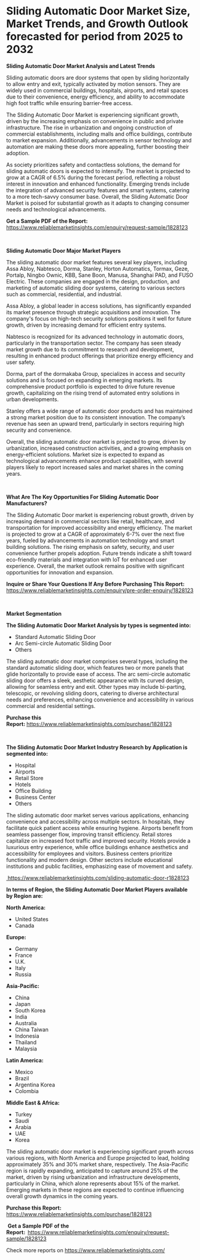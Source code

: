 <p><h1>Sliding Automatic Door Market Size, Market Trends, and Growth Outlook forecasted for period from 2025 to 2032</h1></p><p><strong>Sliding Automatic Door Market Analysis and Latest Trends</strong></p>
<p><p>Sliding automatic doors are door systems that open by sliding horizontally to allow entry and exit, typically activated by motion sensors. They are widely used in commercial buildings, hospitals, airports, and retail spaces due to their convenience, energy efficiency, and ability to accommodate high foot traffic while ensuring barrier-free access.</p><p>The Sliding Automatic Door Market is experiencing significant growth, driven by the increasing emphasis on convenience in public and private infrastructure. The rise in urbanization and ongoing construction of commercial establishments, including malls and office buildings, contribute to market expansion. Additionally, advancements in sensor technology and automation are making these doors more appealing, further boosting their adoption. </p><p>As society prioritizes safety and contactless solutions, the demand for sliding automatic doors is expected to intensify. The market is projected to grow at a CAGR of 6.5% during the forecast period, reflecting a robust interest in innovation and enhanced functionality. Emerging trends include the integration of advanced security features and smart systems, catering to a more tech-savvy consumer base. Overall, the Sliding Automatic Door Market is poised for substantial growth as it adapts to changing consumer needs and technological advancements.</p></p>
<p><strong>Get a Sample PDF of the Report:&nbsp;</strong> <a href="https://www.reliablemarketinsights.com/enquiry/request-sample/1828123?utm_campaign=2888&utm_medium=2&utm_source=Github&utm_content=ia&utm_term=09042025&utm_id=sliding-automatic-door">https://www.reliablemarketinsights.com/enquiry/request-sample/1828123</a></p>
<p>&nbsp;</p>
<p><strong>Sliding Automatic Door Major Market Players</strong></p>
<p><p>The sliding automatic door market features several key players, including Assa Abloy, Nabtesco, Dorma, Stanley, Horton Automatics, Tormax, Geze, Portalp, Ningbo Ownic, KBB, Sane Boon, Manusa, Shanghai PAD, and FUSO Electric. These companies are engaged in the design, production, and marketing of automatic sliding door systems, catering to various sectors such as commercial, residential, and industrial.</p><p>Assa Abloy, a global leader in access solutions, has significantly expanded its market presence through strategic acquisitions and innovation. The company's focus on high-tech security solutions positions it well for future growth, driven by increasing demand for efficient entry systems.</p><p>Nabtesco is recognized for its advanced technology in automatic doors, particularly in the transportation sector. The company has seen steady market growth due to its commitment to research and development, resulting in enhanced product offerings that prioritize energy efficiency and user safety.</p><p>Dorma, part of the dormakaba Group, specializes in access and security solutions and is focused on expanding in emerging markets. Its comprehensive product portfolio is expected to drive future revenue growth, capitalizing on the rising trend of automated entry solutions in urban developments.</p><p>Stanley offers a wide range of automatic door products and has maintained a strong market position due to its consistent innovation. The company’s revenue has seen an upward trend, particularly in sectors requiring high security and convenience.</p><p>Overall, the sliding automatic door market is projected to grow, driven by urbanization, increased construction activities, and a growing emphasis on energy-efficient solutions. Market size is expected to expand as technological advancements enhance product capabilities, with several players likely to report increased sales and market shares in the coming years.</p></p>
<p>&nbsp;</p>
<p><strong>What Are The Key Opportunities For Sliding Automatic Door Manufacturers?</strong></p>
<p><p>The Sliding Automatic Door market is experiencing robust growth, driven by increasing demand in commercial sectors like retail, healthcare, and transportation for improved accessibility and energy efficiency. The market is projected to grow at a CAGR of approximately 6-7% over the next five years, fueled by advancements in automation technology and smart building solutions. The rising emphasis on safety, security, and user convenience further propels adoption. Future trends indicate a shift toward eco-friendly materials and integration with IoT for enhanced user experience. Overall, the market outlook remains positive with significant opportunities for innovation and expansion.</p></p>
<p><strong>Inquire or Share Your Questions If Any Before Purchasing This Report:</strong> <a href="https://www.reliablemarketinsights.com/enquiry/pre-order-enquiry/1828123?utm_campaign=2888&utm_medium=2&utm_source=Github&utm_content=ia&utm_term=09042025&utm_id=sliding-automatic-door">https://www.reliablemarketinsights.com/enquiry/pre-order-enquiry/1828123</a></p>
<p>&nbsp;</p>
<p><strong>Market Segmentation</strong></p>
<p><strong>The Sliding Automatic Door Market Analysis by types is segmented into:</strong></p>
<p><ul><li>Standard Automatic Sliding Door</li><li>Arc Semi-circle Automatic Sliding Door</li><li>Others</li></ul></p>
<p><p>The sliding automatic door market comprises several types, including the standard automatic sliding door, which features two or more panels that glide horizontally to provide ease of access. The arc semi-circle automatic sliding door offers a sleek, aesthetic appearance with its curved design, allowing for seamless entry and exit. Other types may include bi-parting, telescopic, or revolving sliding doors, catering to diverse architectural needs and preferences, enhancing convenience and accessibility in various commercial and residential settings.</p></p>
<p><strong>Purchase this Report:&nbsp;</strong><a href="https://www.reliablemarketinsights.com/purchase/1828123?utm_campaign=2888&utm_medium=2&utm_source=Github&utm_content=ia&utm_term=09042025&utm_id=sliding-automatic-door">https://www.reliablemarketinsights.com/purchase/1828123</a></p>
<p>&nbsp;</p>
<p><strong>The Sliding Automatic Door Market Industry Research by Application is segmented into:</strong></p>
<p><ul><li>Hospital</li><li>Airports</li><li>Retail Store</li><li>Hotels</li><li>Office Building</li><li>Business Center</li><li>Others</li></ul></p>
<p><p>The sliding automatic door market serves various applications, enhancing convenience and accessibility across multiple sectors. In hospitals, they facilitate quick patient access while ensuring hygiene. Airports benefit from seamless passenger flow, improving transit efficiency. Retail stores capitalize on increased foot traffic and improved security. Hotels provide a luxurious entry experience, while office buildings enhance aesthetics and accessibility for employees and visitors. Business centers prioritize functionality and modern design. Other sectors include educational institutions and public facilities, emphasizing ease of movement and safety.</p></p>
<p><a href="https://www.reliablemarketinsights.com/sliding-automatic-door-r1828123?utm_campaign=2888&utm_medium=2&utm_source=Github&utm_content=ia&utm_term=09042025&utm_id=sliding-automatic-door">&nbsp;https://www.reliablemarketinsights.com/sliding-automatic-door-r1828123</a></p>
<p><strong>In terms of Region, the Sliding Automatic Door Market Players available by Region are:</strong></p>
<p>
    <p> <strong> North America: </strong>
        <ul>
            <li>United States</li>
            <li>Canada</li>
        </ul>
        </p> 
    <p> <strong> Europe: </strong>
        <ul>
            <li>Germany</li>
            <li>France</li>
            <li>U.K.</li>
            <li>Italy</li>
            <li>Russia</li>
        </ul>
        </p> 
    <p> <strong> Asia-Pacific: </strong>
        <ul>
            <li>China</li>
            <li>Japan</li>
            <li>South Korea</li>
            <li>India</li>
            <li>Australia</li>
            <li>China Taiwan</li>
            <li>Indonesia</li>
            <li>Thailand</li>
            <li>Malaysia</li>
        </ul>
        </p> 
    <p> <strong> Latin America: </strong>
        <ul>
            <li>Mexico</li>
            <li>Brazil</li>
            <li>Argentina Korea</li>
            <li>Colombia</li>
        </ul>
        </p> 
    <p> <strong> Middle East & Africa: </strong>
        <ul>
            <li>Turkey</li>
            <li>Saudi</li>
            <li>Arabia</li>
            <li>UAE</li>
            <li>Korea</li>
        </ul>
    </p>
    </p>
<p><p>The sliding automatic door market is experiencing significant growth across various regions, with North America and Europe projected to lead, holding approximately 35% and 30% market share, respectively. The Asia-Pacific region is rapidly expanding, anticipated to capture around 25% of the market, driven by rising urbanization and infrastructure developments, particularly in China, which alone represents about 15% of the market. Emerging markets in these regions are expected to continue influencing overall growth dynamics in the coming years.</p></p>
<p><strong>Purchase this Report: </strong><a href="https://www.reliablemarketinsights.com/purchase/1828123?utm_campaign=2888&utm_medium=2&utm_source=Github&utm_content=ia&utm_term=09042025&utm_id=sliding-automatic-door">https://www.reliablemarketinsights.com/purchase/1828123</a></p>
<p>&nbsp;<strong>Get a Sample PDF of the Report:&nbsp;&nbsp;</strong><a href="https://www.reliablemarketinsights.com/enquiry/request-sample/1828123?utm_campaign=2888&utm_medium=2&utm_source=Github&utm_content=ia&utm_term=09042025&utm_id=sliding-automatic-door">https://www.reliablemarketinsights.com/enquiry/request-sample/1828123</a></p>
<p><strong></strong></p>
<p>Check more reports on <a href="https://www.reliablemarketinsights.com/?utm_campaign=2888&utm_medium=2&utm_source=Github&utm_content=ia&utm_term=09042025&utm_id=sliding-automatic-door">https://www.reliablemarketinsights.com/</a></p>